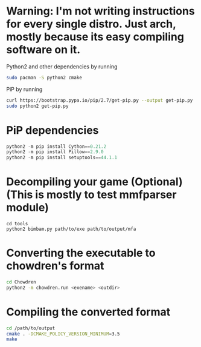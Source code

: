 # Warning: I'm not writing instructions for every single distro. Just arch, mostly because its easy compiling software on it. 

Python2 and other dependencies by running

```sh
sudo pacman -S python2 cmake
```

PiP by running

```sh
curl https://bootstrap.pypa.io/pip/2.7/get-pip.py --output get-pip.py
sudo python2 get-pip.py
```

# PiP dependencies

```py
python2 -m pip install Cython==0.21.2
python2 -m pip install Pillow==2.9.0
python2 -m pip install setuptools==44.1.1
```

# Decompiling your game (Optional) (This is mostly to test mmfparser module)

```
cd tools
python2 bimbam.py path/to/exe path/to/output/mfa
```

# Converting the executable to chowdren's format

```sh
cd Chowdren
python2 -m chowdren.run <exename> <outdir>
```

# Compiling the converted format

```sh
cd /path/to/output
cmake . -DCMAKE_POLICY_VERSION_MINIMUM=3.5
make
```
